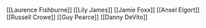 [[Laurence Fishburne]]
[[Lily James]]
[[Jamie Foxx]]
[[Ansel Elgort]]
[[Russell Crowe]]
[[Guy Pearce]]
[[Danny DeVito]]

